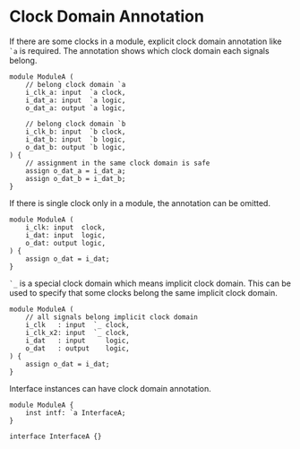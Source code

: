 # Clock Domain Annotation

If there are some clocks in a module, explicit clock domain annotation like `` `a `` is required.
The annotation shows which clock domain each signals belong.

```veryl,playground
module ModuleA (
    // belong clock domain `a
    i_clk_a: input  `a clock,
    i_dat_a: input  `a logic,
    o_dat_a: output `a logic,

    // belong clock domain `b
    i_clk_b: input  `b clock,
    i_dat_b: input  `b logic,
    o_dat_b: output `b logic,
) {
    // assignment in the same clock domain is safe
    assign o_dat_a = i_dat_a;
    assign o_dat_b = i_dat_b;
}
```

If there is single clock only in a module, the annotation can be omitted.

```veryl,playground
module ModuleA (
    i_clk: input  clock,
    i_dat: input  logic,
    o_dat: output logic,
) {
    assign o_dat = i_dat;
}
```

`` `_ `` is a special clock domain which means implicit clock domain.
This can be used to specify that some clocks belong the same implicit clock domain.

```veryl,playground
module ModuleA (
    // all signals belong implicit clock domain
    i_clk   : input  `_ clock,
    i_clk_x2: input  `_ clock,
    i_dat   : input     logic,
    o_dat   : output    logic,
) {
    assign o_dat = i_dat;
}
```

Interface instances can have clock domain annotation.

```veryl,playground
module ModuleA {
    inst intf: `a InterfaceA;
}

interface InterfaceA {}
```
